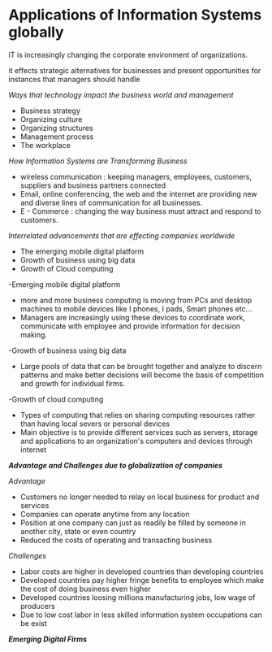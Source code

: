 
# Applications of Information Systems globally

IT is increasingly changing the corporate environment of organizations.

it effects strategic alternatives for businesses and present opportunities for instances that managers should handle


*Ways that technology impact the business world and management*

- Business strategy 
- Organizing culture
- Organizing structures
- Management process
- The workplace


*How Information Systems are Transforming Business*

- wireless communication : keeping managers, employees, customers, suppliers and business partners connected
- Email, online conferencing, the web and the internet are providing new and diverse lines of communication for all businesses.
- E - Commerce : changing the way business must attract and respond to customers.


*Interrelated advancements that are effecting companies worldwide*

- The emerging mobile digital platform
- Growth of business using big data
- Growth of Cloud computing

-Emerging mobile digital platform
- more and more business computing is moving from PCs and desktop machines to mobile devices like I phones, I pads, Smart phones etc... 
- Managers are increasingly using these devices to coordinate work, communicate with employee and provide information for decision making.

-Growth of business using big data
- Large pools of data that can be brought together and analyze to discern patterns and make better decisions will become the basis of competition and growth for individual firms.

-Growth of cloud computing
- Types of computing that relies on sharing computing resources rather than having local severs or personal devices
- Main objective is to provide different services such as servers, storage and applications to an organization's computers and devices through internet


***Advantage and Challenges due to globalization of companies***

*Advantage*
- Customers no longer needed to relay on local business for product and services
- Companies can operate anytime from any location
- Position at one company can just as readily be filled by someone in another city, state or even country
- Reduced the costs of operating and transacting business

*Challenges*
- Labor costs are higher in developed countries than developing countries
- Developed countries pay higher fringe benefits to employee which make the cost of doing business even higher
- Developed countries loosing millions manufacturing jobs, low wage of producers
- Due to low cost labor in less skilled information system occupations can be exist


***Emerging Digital Firms***


